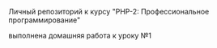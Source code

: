 Личный репозиторий к курсу "PHP-2: Профессиональное программирование"

выполнена домашняя работа к уроку №1